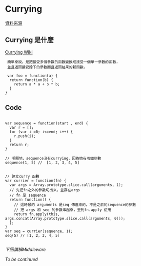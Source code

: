 # Currying

[資料來源](https://medium.com/@kbrainwave/currying-in-javascript-ce6da2d324fe#.269493h63)


## Currying 是什麼

[Currying Wiki](https://zh.wikipedia.org/wiki/%E6%9F%AF%E9%87%8C%E5%8C%96)

```
 簡單來說，是把接受多個參數的函數變換成接受一個單一參數的函數，
 並且返回接受餘下的參數而且返回結果的新函數。
 
 var foo = function(a) {
  return function(b) {
    return a * a + b * b;
  }
}

```

##  Code

```

var sequence = function(start , end) {
  var r = [];
  for (var i =0; i<=end; i++) {
    r.push(i);
  }
  return r;
}

// 明顯地，sequence沒有currying，因為她有兩個參數
sequence(1, 5) //  [1, 2, 3, 4, 5]


// 建立curry 函數
var currier = function(fn) {
  var args = Array.prototype.slice.call(arguments, 1); 
  // 先把fn之外的參數切出來，並存在args
  // fn 是 sequence
  return function() {
    // 這時候的 arguments 是seq 傳進來的，不是之前的sequence的參數
    // 把 args 和 seq 的參數串起來，丟到fn.apply 使用
    return fn.apply(this, args.concat(Array.prototype.slice.call(arguments, 0)));
  };
}
var seq = currier(sequence, 1);
seq(5) // [1, 2, 3, 4, 5]


```

*下回講解Middleware*

*To be continued*

